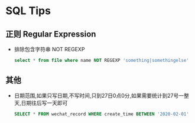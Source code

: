 # SQL Tips

## 正则 Regular Expression

- 排除包含字符串 NOT REGEXP

  ```sql
  select * from file where name NOT REGEXP 'something|somethingelse'
  ```

  

## 其他

- 日期范围,如果只写日期,不写时间,只到27日0点0分,如果需要统计到27号一整天,日期往后写一天即可

  ```sql
  SELECT * FROM wechat_record WHERE create_time BETWEEN '2020-02-01' and '2020-02-27'
  ```

  